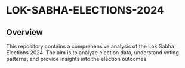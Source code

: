 # LOK-SABHA-ELECTIONS-2024
## Overview
This repository contains a comprehensive analysis of the Lok Sabha Elections 2024. The aim is to analyze election data, understand voting patterns, and provide insights into the election outcomes.
